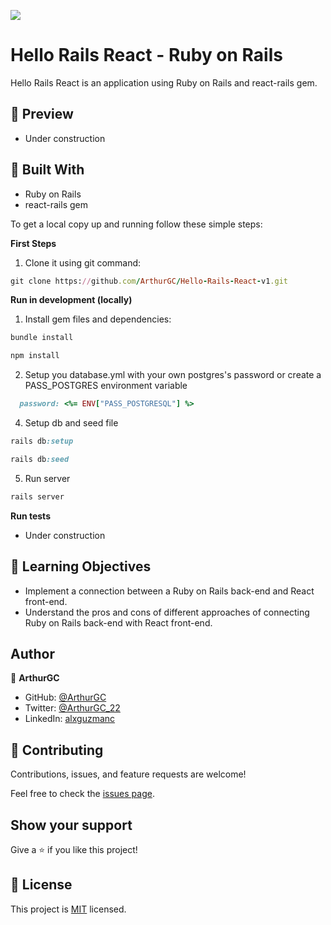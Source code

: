 ![](https://img.shields.io/badge/Microverse-blueviolet)
# Hello Rails React - Ruby on Rails

Hello Rails React is an application using Ruby on Rails and react-rails gem.
## :hammer: Preview

- Under construction

## :hammer: Built With

- Ruby on Rails
- react-rails gem

To get a local copy up and running follow these simple steps:

**First Steps**

1. Clone it using git command:
```ruby
git clone https://github.com/ArthurGC/Hello-Rails-React-v1.git
```

**Run in development (locally)**

1. Install gem files and dependencies:
```ruby
bundle install
```
```ruby
npm install
```
2. Setup you database.yml with your own postgres's password or create a PASS_POSTGRES environment variable 
```ruby
  password: <%= ENV["PASS_POSTGRESQL"] %>
```
4. Setup db and seed file
```ruby
rails db:setup
```
```ruby
rails db:seed
```
5. Run server
```ruby
rails server
```

**Run tests**

- Under construction


## :blue_book: Learning Objectives

- Implement a connection between a Ruby on Rails back-end and React front-end.
- Understand the pros and cons of different approaches of connecting Ruby on Rails back-end with React front-end.

## Author

👤 **ArthurGC**

- GitHub: [@ArthurGC](https://github.com/ArthurGC)
- Twitter: [@ArthurGC_22](https://twitter.com/ArthurGC_22)
- LinkedIn: [alxguzmanc](https://www.linkedin.com/in/alxguzmanc/)

## 🤝 Contributing

Contributions, issues, and feature requests are welcome!

Feel free to check the [issues page](https://github.com/ArthurGC/Hello-Rails-React-v1/issues).

## Show your support

Give a ⭐️ if you like this project!

## 📝 License

This project is [MIT](LICENSE) licensed.


